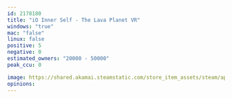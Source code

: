 ```yaml
---
id: 2178180
title: "iO Inner Self - The Lava Planet VR"
windows: "true"
mac: "false"
linux: false
positive: 5
negative: 0
estimated_owners: "20000 - 50000"
peak_ccu: 0

image: https://shared.akamai.steamstatic.com/store_item_assets/steam/apps/2178180/header.jpg?t=1704823882
opinions:
---
```

